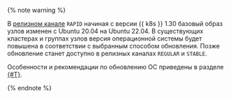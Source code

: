 {% note warning %}

В [релизном канале](../../managed-kubernetes/concepts/release-channels-and-updates.md) `RAPID` начиная с версии {{ k8s }} 1.30 базовый образ узлов изменен с Ubuntu 20.04 на Ubuntu 22.04. В существующих кластерах и группах узлов версия операционной системы будет повышена в соответствии с выбранным способом обновления. Позже обновление станет доступно в релизных каналах `REGULAR` и `STABLE`.

Особенности и рекомендации по обновлению ОС приведены в разделе [{#T}](../../managed-kubernetes/concepts/node-os-update.md).

{% endnote %}